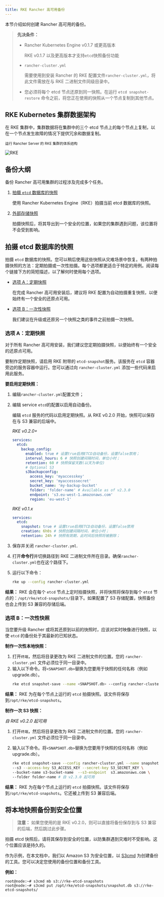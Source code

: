 ```yaml
---
title: RKE Rancher 高可用备份
---
```


本节介绍如何创建 Rancher 高可用的备份。

> **先决条件：**
>
> - Rancher Kubernetes Engine v0.1.7 或更高版本
>
>   RKE v0.1.7 以及更高版本才支持`etcd`快照备份功能
>
> - `rancher-cluster.yml`
>
>   需要使用到安装 Rancher 的 RKE 配置文件`rancher-cluster.yml`，将此文件需放在与 RKE 二进制文件同级目录中。
>
> - 您必须将每个 etcd 节点还原到同一快照。在运行 `etcd snapshot-restore` 命令之前，将您正在使用的快照从一个节点复制到其他节点。

## RKE Kubernetes 集群数据架构

在 RKE 集群中，集群数据将在集群中的三个 etcd 节点上的每个节点上复制，以在一个节点发生故障的情况下提供冗余和数据复制。

<sup>运行 Rancher Server 的 RKE 集群的体系结构</sup>

![RKE](/img/rancher/rke-server-storage.svg)

## 备份大纲

备份 Rancher 高可用集群的过程涉及完成多个任务。

1. [拍摄 `etcd` 数据库的快照](#拍摄-etcd-数据库的快照)

   使用 Rancher Kubernetes Engine（RKE）拍摄当前 etcd 数据库的快照。

1. [外部存储快照](#将本地快照备份到安全位置)

   拍摄快照后，将其导出到一个安全的位置，如果您的集群遇到问题，该位置将不会受到影响。

## 拍摄 etcd 数据库的快照

拍摄 `etcd` 数据库的快照。您可以稍后使用这些快照从灾难场景中恢复。有两种拍摄快照的方法：定期拍摄或一次性拍摄。每个选项都更适合于特定的用例。阅读每个链接下方的简短描述，以了解何时使用每个选项。

- [选项 A：定期快照](#选项-a：定期快照)

  在完成 Rancher 高可用安装后，建议将 RKE 配置为自动拍摄重复快照，以便始终有一个安全的还原点可用。

- [选项 B：一次性快照](#选项-b：一次性快照)

  我们建议在升级或还原另一个快照之类的事件之前拍摄一次快照。

### 选项 A：定期快照

对于所有 Rancher 高可用安装，我们建议您定期拍摄快照，以便始终有一个安全的还原点可用。

要制作定期快照，请启用 RKE 附带的 `etcd-snapshot`服务。该服务在 `etcd` 容器旁边的服务容器中运行。您可以通过向 `rancher-cluster.yml` 添加一些代码来启用此服务。

**要启用定期快照：**

1. 编辑`rancher-cluster.yml`配置文件；

2. 编辑 service `etcd`的配置以启用自动备份。

   编辑 `etcd` 服务的代码以启用定期快照。从 RKE v0.2.0 开始，快照可以保存在与 S3 兼容的后端中。

   _RKE v0.2.0+_

   ```yaml
   services:
     etcd:
       backup_config:
         enabled: true # 设置true启用ETCD自动备份，设置false禁用；
         interval_hours: 6 # 快照创建间隔时间，单位小时；
         retention: 60 # 快照保留天数(以天为单位)
         # Optional S3
         s3backupconfig:
           access_key: 'myaccesskey'
           secret_key: 'myaccesssecret'
           bucket_name: 'my-backup-bucket'
           folder: 'folder-name' # Available as of v2.3.0
           endpoint: 's3.eu-west-1.amazonaws.com'
           region: 'eu-west-1'
   ```

   _RKE v0.1.x_

   ```yaml
   services:
     etcd:
       snapshot: true # 设置true启用ETCD自动备份，设置false禁用
       creation: 6h0s # 快照创建间隔时间，单位小时；
       retention: 24h # 快照有效期，此时间后快照将被删除；
   ```

3. 保存并关闭 `rancher-cluster.yml`.

4. 打开**命令行**并切换路径到 RKE 二进制文件所在目录。确保`rancher-cluster.yml`也在这个路径下。

5. 运行以下命令：

   ```bash
   rke up --config rancher-cluster.yml
   ```

**结果：** RKE 会在每个 `etcd` 节点上定时拍摄快照，并将快照将保存到每个 `etcd` 节点的：`/opt/rke/etcd-snapshots/`目录下。如果配置了 S3 存储配置，快照备份也会上传到 S3 兼容的存储后端。

### 选项 B：一次性快照

当您要升级 Rancher 或将其还原到以前的快照时，应该对实时映像进行快照，以使 `etcd` 的备份处于其最新的已知状态。

**制作一次性本地快照：**

1. 打开`终端`，然后将目录更改为 RKE 二进制文件的位置。您的 `rancher-cluster.yml` 文件必须位于同一目录中。
1. 输入以下命令。将`<SNAPSHOT.db>`替换为您要用于快照的任何名称（例如 upgrade.db）。
   ```bash
   rke etcd snapshot-save --name <SNAPSHOT.db> --config rancher-cluster.yml
   ```

**结果：** RKE 为在每个节点上运行的 `etcd` 拍摄快照。该文件将保存到`/opt/rke/etcd-snapshots`。

**制作一次 S3 快照：**

_自 RKE v0.2.0 起可用_

1. 打开`终端`，然后将目录更改为 RKE 二进制文件的位置。您的 `rancher-cluster.yml` 文件必须位于同一目录中。
1. 输入以下命令。将`<SNAPSHOT.db>`替换为您要用于快照的任何名称（例如 upgrade.db）。

   ```bash
   rke etcd snapshot-save --config rancher-cluster.yml --name snapshot-name  \
   --s3 --access-key S3_ACCESS_KEY --secret-key S3_SECRET_KEY \
   --bucket-name s3-bucket-name  --s3-endpoint  s3.amazonaws.com \
   --folder folder-name # 自 v2.3.0 起可用
   ```

**结果：** RKE 为在每个节点上运行的 `etcd` 拍摄快照。该文件将保存到`/opt/rke/etcd-snapshots`。它还被上传到 S3 兼容后端。

## 将本地快照备份到安全位置

> **注意：** 如果您使用的是 RKE v0.2.0，则可以直接将备份保存到与 S3 兼容的后端，然后跳过此步骤。

拍摄 etcd 快照后，请将其保存到安全的位置，以防集群遇到灾难时不受影响。这个位置应该是持久的。

作为示例，在本文档中，我们以 Amazon S3 为安全位置，以 [S3cmd](http://s3tools.org/s3cmd) 为创建备份的工具。您可以决定您使用的备份位置和备份工具。

**例如：**

```
root@node:~# s3cmd mb s3://rke-etcd-snapshots
root@node:~# s3cmd put /opt/rke/etcd-snapshots/snapshot.db s3://rke-etcd-snapshots/
```
